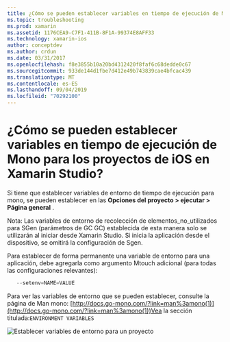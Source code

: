 ```yaml
---
title: ¿Cómo se pueden establecer variables en tiempo de ejecución de Mono para los proyectos de iOS en Xamarin Studio?
ms.topic: troubleshooting
ms.prod: xamarin
ms.assetid: 1176CEA9-C7F1-411B-8F1A-99374E8AFF33
ms.technology: xamarin-ios
author: conceptdev
ms.author: crdun
ms.date: 03/31/2017
ms.openlocfilehash: f8e3855b10a20bd4312420f8faf6c68dedde0c67
ms.sourcegitcommit: 933de144d1fbe7d412e49b743839cae4bfcac439
ms.translationtype: MT
ms.contentlocale: es-ES
ms.lasthandoff: 09/04/2019
ms.locfileid: "70292100"
---
```

# <a name="how-do-i-set-mono-runtime-environment-variables-for-ios-projects-in-xamarin-studio"></a>¿Cómo se pueden establecer variables en tiempo de ejecución de Mono para los proyectos de iOS en Xamarin Studio?

Si tiene que establecer variables de entorno de tiempo de ejecución para mono, se pueden establecer en las **Opciones del proyecto > ejecutar > Página general** .

Nota: Las variables de entorno de recolección de elementos\_no\_utilizados para SGen (parámetros de GC GC) establecida de esta manera solo se utilizarán al iniciar desde Xamarin Studio. Si inicia la aplicación desde el dispositivo, se omitirá la configuración de Sgen. 

Para establecer de forma permanente una variable de entorno para una aplicación, debe agregarla como argumento Mtouch adicional (para todas las configuraciones relevantes):

```csharp
   --setenv=NAME=VALUE
```

Para ver las variables de entorno que se pueden establecer, consulte la página de Man mono:  [http://docs.go-mono.com/?link=man%3amono(1)](http://docs.go-mono.com/?link=man%3amono(1))Vea la sección titulada:`ENVIRONMENT VARIABLES`

![](xs-mono-runtime-images/environment-variables.jpg "Establecer variables de entorno para un proyecto")
